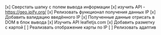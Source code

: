[x] Сверстать шапку с полем вывода информации
[x] изучить API - https://geo.ipify.org/
[x] Релизовать функционал получения данных IP
[x] Добавить валидацию введённого IP
[x] Полученные данные отрисать в DOM в блок вывода
[x] Изучить API leafletjs.com
[x] Добавить разметку с картой
[ ] Реализвать отображение карты по IP
[ ] Релизовать адаптив